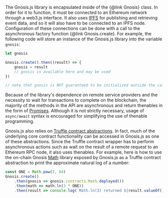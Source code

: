 The Gnosis.js library is encapsulated inside of the {@link Gnosis} class. In order for it to function, it must be connected to an Ethereum network through a web3.js interface. It also uses [IPFS](https://ipfs.io/) for publishing and retrieving event data, and so it will also have to be connected to an IPFS node. Configuration of these connections can be done with a call to the asynchronous factory function {@link Gnosis.create}. For example, the following code will store an instance of the Gnosis.js library into the variable `gnosis`:

```js
let gnosis

Gnosis.create().then((result) => {
    gnosis = result
    // gnosis is available here and may be used
})

// note that gnosis is NOT guaranteed to be initialized outside the callback scope here
```

Because of the library's dependence on remote service providers and the necessity to wait for transactions to complete on the blockchain, the majority of the methods in the API are asynchronous and return thenables in the form of [Promises](https://developer.mozilla.org/en-US/docs/Web/JavaScript/Guide/Using_promises). Although it is not strictly necessary, usage of `async/await` syntax is encouraged for simplifying the use of thenable programming.

Gnosis.js also relies on [Truffle contract abstractions](https://github.com/trufflesuite/truffle-contract). In fact, much of the underlying core contract functionality can be accessed in Gnosis.js as one of these abstractions. Since the Truffle contract wrapper has to perform asynchronous actions such as wait on the result of a remote request to an Ethereum RPC node, it also uses thenables. For example, here is how to use the on-chain Gnosis [Math](https://gnosis.github.io/gnosis-contracts/docs/Math/) library exposed by Gnosis.js as a Truffle contract abstraction to print the approximate natural log of a number:

```js
const ONE = Math.pow(2, 64)
Gnosis.create()
    .then(gnosis => gnosis.contracts.Math.deployed())
    .then(math => math.ln(3 * ONE))
    .then(result => console.log(`Math.ln(3) returned ${result.valueOf()}`))
```
